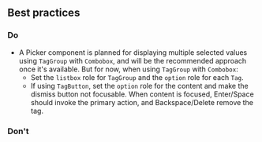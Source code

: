 ## Best practices

### Do

- A Picker component is planned for displaying multiple selected values using `TagGroup` with `Combobox`, and will be the recommended approach once it's available. But for now, when using `TagGroup` with `Combobox`:
  - Set the `listbox` role for `TagGroup` and the `option` role for each `Tag`.
  - If using `TagButton`, set the `option` role for the content and make the dismiss button not focusable. When content is focused, Enter/Space should invoke the primary action, and Backspace/Delete remove the tag.

### Don't
